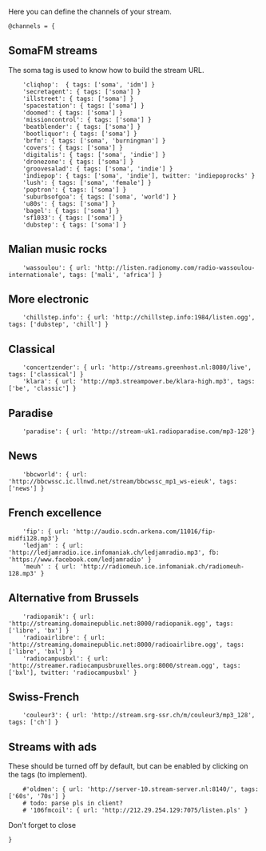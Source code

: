 Here you can define the channels of your stream.

	@channels = {
	
## SomaFM streams

The soma tag is used to know how to build the stream URL.

		'cliqhop':  { tags: ['soma', 'idm'] }
		'secretagent': { tags: ['soma'] }
		'illstreet': { tags: ['soma'] }
		'spacestation': { tags: ['soma'] }
		'doomed': { tags: ['soma'] }
		'missioncontrol': { tags: ['soma'] }
		'beatblender': { tags: ['soma'] }
		'bootliquor': { tags: ['soma'] }
		'brfm': { tags: ['soma', 'burningman'] }
		'covers': { tags: ['soma'] }
		'digitalis': { tags: ['soma', 'indie'] }
		'dronezone': { tags: ['soma'] }
		'groovesalad': { tags: ['soma', 'indie'] }
		'indiepop': { tags: ['soma', 'indie'], twitter: 'indiepoprocks' }
		'lush': { tags: ['soma', 'female'] }
		'poptron': { tags: ['soma'] }
		'suburbsofgoa': { tags: ['soma', 'world'] }
		'u80s': { tags: ['soma'] }
		'bagel': { tags: ['soma'] }
		'sf1033': { tags: ['soma'] }
		'dubstep': { tags: ['soma'] }


## Malian music rocks

		'wassoulou': { url: 'http://listen.radionomy.com/radio-wassoulou-internationale', tags: ['mali', 'africa'] }


## More electronic

		'chillstep.info': { url: 'http://chillstep.info:1984/listen.ogg', tags: ['dubstep', 'chill'] }

## Classical

		'concertzender': { url: 'http://streams.greenhost.nl:8080/live', tags: ['classical'] }
		'klara': { url: 'http://mp3.streampower.be/klara-high.mp3', tags: ['be', 'classic'] }

## Paradise

		'paradise': { url: 'http://stream-uk1.radioparadise.com/mp3-128'}

## News

		'bbcworld': { url: 'http://bbcwssc.ic.llnwd.net/stream/bbcwssc_mp1_ws-eieuk', tags: ['news'] }
		
## French excellence

		'fip': { url: 'http://audio.scdn.arkena.com/11016/fip-midfi128.mp3'}
		'ledjam' : { url: 'http://ledjamradio.ice.infomaniak.ch/ledjamradio.mp3', fb: 'https://www.facebook.com/ledjamradio' }
		'meuh' : { url: 'http://radiomeuh.ice.infomaniak.ch/radiomeuh-128.mp3' }

## Alternative from Brussels

		'radiopanik': { url: 'http://streaming.domainepublic.net:8000/radiopanik.ogg', tags: ['libre', 'bx'] }
		'radioairlibre': { url: 'http://streaming.domainepublic.net:8000/radioairlibre.ogg', tags: ['libre', 'bxl'] }
		'radiocampusbxl': { url: 'http://streamer.radiocampusbruxelles.org:8000/stream.ogg', tags: ['bxl'], twitter: 'radiocampusbxl' }


## Swiss-French 

		'couleur3': { url: 'http://stream.srg-ssr.ch/m/couleur3/mp3_128', tags: ['ch'] }

## Streams with ads

These should be turned off by default, but can be enabled by clicking on the tags (to implement).


		#'oldmen': { url: 'http://server-10.stream-server.nl:8140/', tags: ['60s', '70s'] }
		# todo: parse pls in client?
		# '106fmcoil': { url: 'http://212.29.254.129:7075/listen.pls' }
		
Don't forget to close

	}
